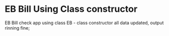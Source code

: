 # EB Bill Using Class constructor
 EB Bill check app using class
 EB - class constructor all data updated, output rinning fine;